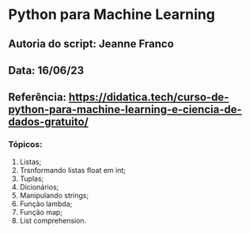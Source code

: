 # Python para Machine Learning

## Autoria do script: Jeanne Franco
## Data: 16/06/23
## Referência: https://didatica.tech/curso-de-python-para-machine-learning-e-ciencia-de-dados-gratuito/

### Tópicos:

1. Listas;
2. Trsnformando listas float em int;
3. Tuplas;
4. Dicionários;
5. Manipulando strings;
6. Função lambda;
7. Função map;
8. List comprehension.
